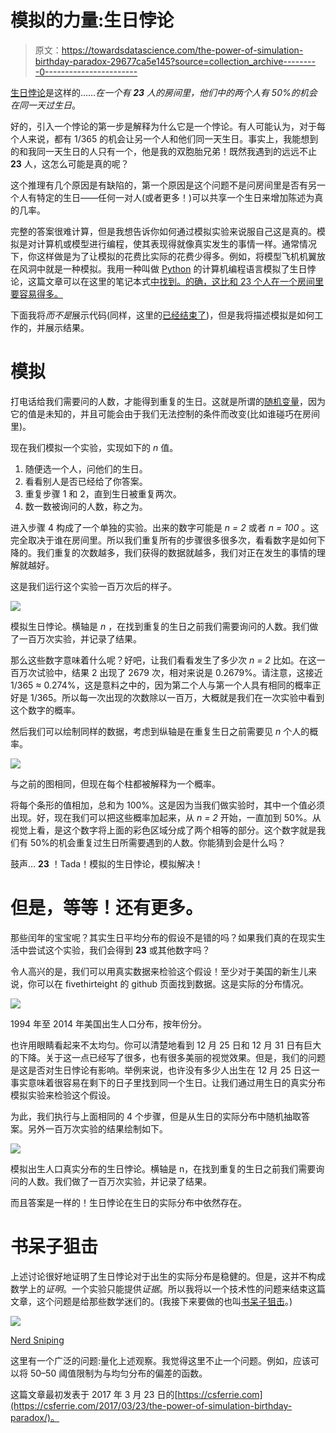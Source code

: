 # 模拟的力量:生日悖论

> 原文：<https://towardsdatascience.com/the-power-of-simulation-birthday-paradox-29677ca5e145?source=collection_archive---------0----------------------->

[生日悖论](https://en.wikipedia.org/wiki/Birthday_problem)是这样的……*在一个有* ***23*** *人的房间里，他们中的两个人有 50%的机会在同一天过生日*。

好的，引入一个悖论的第一步是解释为什么它是一个悖论。有人可能认为，对于每个人来说，都有 1/365 的机会让另一个人和他们同一天生日。事实上，我能想到的和我同一天生日的人只有一个，他是我的双胞胎兄弟！既然我遇到的远远不止 **23** 人，这怎么可能是真的呢？

这个推理有几个原因是有缺陷的，第一个原因是这个问题不是问房间里是否有另一个人有特定的生日——任何一对人(或者更多！)可以共享一个生日来增加陈述为真的几率。

完整的答案很难计算，但是我想告诉你如何通过模拟实验来说服自己这是真的。模拟是对计算机或模型进行编程，使其表现得就像真实发生的事情一样。通常情况下，你这样做是为了让模拟的花费比实际的花费少得多。例如，将模型飞机机翼放在风洞中就是一种模拟。我用一种叫做 [Python](https://www.python.org/) 的计算机编程语言模拟了生日悖论，这篇文章可以在这里的笔记本式[中找到。的确，这比和 23 个人在一个房间里要容易得多。](https://gist.github.com/csferrie/0de0a8f531e6507cf5c98332765275b4)

下面我将*而不是*展示代码(同样，这里的[已经结束了](https://gist.github.com/csferrie/0de0a8f531e6507cf5c98332765275b4))，但是我将描述模拟是如何工作的，并展示结果。

# 模拟

打电话给我们需要问的人数，才能得到重复的生日。这就是所谓的[随机变量](https://en.wikipedia.org/wiki/Random_variable)，因为它的值是未知的，并且可能会由于我们无法控制的条件而改变(比如谁碰巧在房间里)。

现在我们模拟一个实验，实现如下的 *n* 值。

1.  随便选一个人，问他们的生日。
2.  看看别人是否已经给了你答案。
3.  重复步骤 1 和 2，直到生日被重复两次。
4.  数一数被询问的人数，称之为。

进入步骤 4 构成了一个单独的实验。出来的数字可能是 *n = 2* 或者 *n = 100* 。这完全取决于谁在房间里。所以我们重复所有的步骤很多很多次，看看数字是如何下降的。我们重复的次数越多，我们获得的数据就越多，我们对正在发生的事情的理解就越好。

这是我们运行这个实验一百万次后的样子。

![](img/4874c39f350b2de5929db9422a9ae5c0.png)

模拟生日悖论。横轴是 *n* ，在找到重复的生日之前我们需要询问的人数。我们做了一百万次实验，并记录了结果。

那么这些数字意味着什么呢？好吧，让我们看看发生了多少次 *n = 2* 比如。在这一百万次试验中，结果 2 出现了 2679 次，相对来说是 0.2679%。请注意，这接近 1/365 ≈ 0.274%，这是意料之中的，因为第二个人与第一个人具有相同的概率正好是 1/365。所以每一次出现的次数除以一百万，大概就是我们在一次实验中看到这个数字的概率。

然后我们可以绘制同样的数据，考虑到纵轴是在重复生日之前需要见 *n* 个人的概率。

![](img/cc24cacab5932c1a73ed037906d4d802.png)

与之前的图相同，但现在每个柱都被解释为一个概率。

将每个条形的值相加，总和为 100%。这是因为当我们做实验时，其中一个值必须出现。好，现在我们可以把这些概率加起来，从 *n = 2* 开始，一直加到 50%。从视觉上看，是这个数字将上面的彩色区域分成了两个相等的部分。这个数字就是我们有 50%的机会重复过生日所需要遇到的人数。你能猜到会是什么吗？

鼓声… **23** ！Tada！模拟的生日悖论，模拟解决！

# 但是，等等！还有更多。

那些闰年的宝宝呢？其实生日平均分布的假设不是错的吗？如果我们真的在现实生活中尝试这个实验，我们会得到 **23** 或其他数字吗？

令人高兴的是，我们可以用真实数据来检验这个假设！至少对于美国的新生儿来说，你可以在 fivethirteight 的 github 页面找到数据。这是实际的分布情况。

![](img/76fe90dc14b86d56538c3f644dab7858.png)

1994 年至 2014 年美国出生人口分布，按年份分。

也许用眼睛看起来不太均匀。你可以清楚地看到 12 月 25 日和 12 月 31 日有巨大的下降。关于这一点已经写了很多，也有很多美丽的视觉效果。但是，我们的问题是这是否对生日悖论有影响。举例来说，也许没有多少人出生在 12 月 25 日这一事实意味着很容易在剩下的日子里找到同一个生日。让我们通过用生日的真实分布模拟实验来检验这个假设。

为此，我们执行与上面相同的 4 个步骤，但是从生日的实际分布中随机抽取答案。另外一百万次实验的结果绘制如下。

![](img/61dac37e179c8b992acf891d325d2fa7.png)

模拟出生人口真实分布的生日悖论。横轴是 n，在找到重复的生日之前我们需要询问的人数。我们做了一百万次实验，并记录了结果。

而且答案是一样的！生日悖论在生日的实际分布中依然存在。

# 书呆子狙击

上述讨论很好地证明了生日悖论对于出生的实际分布是稳健的。但是，这并不构成数学上的*证明*。一个实验只能提供*证据*。所以我将以一个技术性的问题来结束这篇文章，这个问题是给那些数学迷们的。(我接下来要做的也叫[书呆子狙击](https://xkcd.com/356/)。)

![](img/3cf66745d4318a4da908615c88907bdb.png)

[Nerd Sniping](https://xkcd.com/356/)

这里有一个广泛的问题:量化上述观察。我觉得这里不止一个问题。例如，应该可以将 50–50 阈值限制为与均匀分布的偏差的函数。

这篇文章最初发表于 2017 年 3 月 23 日的[https://csferrie.com](https://csferrie.com/2017/03/23/the-power-of-simulation-birthday-paradox/)。